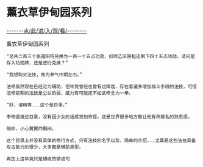 # 薰衣草伊甸园系列

<a href="https://8h9e.vip/">-------点/此/进/入/观/看/--------</a>

薰衣草伊甸园系列

    “总共二百三十张蕴阳符兑换为一百一十五点功勋，扣除乙区房租还剩下四十五点功勋，请问是存入功勋牌，还是进行兑换？”

    “我想购买法技，修为养气中期左右。”

    法修虽然现在已经沦为辅助，但毕竟曾经也曾有过辉煌，存在着诸多增加战斗手段的法技，可惜法修前期的法技是公认的弱，威力有可能还不如武修全力一拳。

    “好，请稍等...这个是目录。”

    李修道接过目录，没有因少女的话感觉到奇怪，这是世界很多地方都让他有种莫名的熟悉感。

    随即，小心翼翼的翻阅。

    这个目录上并没有具体的修行方式，只有法技的名字以及，简单的介绍...尤其是这些法技具备攻击能力的很少，大多都是辅助类型。

    再加上这毕竟只是镇级的镇诡司
